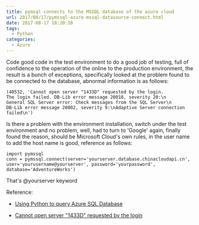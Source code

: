 ```yaml
---
title: pymsql connects to the MSSQL database of the azure cloud
url: 2017/08/17/pymssql-azure-mssql-datasource-connect.html
date: 2017-08-17 18:20:18
tags:
  - Python
categories:
  - Azure
---
```


Code good code in the test environment  to do a good job of testing, full of confidence to the operation of the online to the production environment, the result is a bunch of exceptions, specifically looked at the problem found to be connected to the database, abnormal information is as follows:

```
(40532, 'Cannot open server "1433D" requested by the login.  
The login failed. DB-Lib error message 20018, severity 20:\n
General SQL Server error: Check messages from the SQL Server\n
DB-Lib error message 20002, severity 9:\nAdaptive Server connection failed\n')
````

<!--more-->

Is there a problem with the environment installation, switch under the test environment and no problem, well, had to turn to 'Google' again, finally found the reason, should be Microsoft Cloud's own rules, in the user name to add the host name is good, reference as follows:

```
import pymssql
conn = pymssql.connect(server='yourserver.database.chinacloudapi.cn', user='yourusername@yourserver', password='yourpassword', database='AdventureWorks')
```

That's @yourserver keyword

Reference:
- [Using Python to query Azure SQL Database](https://docs.microsoft.com/zh-cn/azure/sql-database/sql-database-connect-query-python)

- [Cannot open server "1433D" requested by the login](https://github.com/pymssql/pymssql/issues/330)
